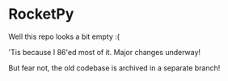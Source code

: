 # RocketPy

Well this repo looks a bit empty :(

'Tis because I 86'ed most of it. Major changes underway!

But fear not, the old codebase is archived in a separate branch!
